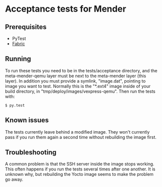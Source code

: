 Acceptance tests for Mender
===========================


Prerequisites
-------------

* PyTest
* [Fabric](http://www.fabfile.org)


Running
-------

To run these tests you need to be in the tests/acceptance directory, and the
meta-mender-qemu layer must be next to the meta-mender layer (this layer). In
addition you must provide a symlink, "image.dat", pointing to image you want to
test. Normally this is the "*.ext4" image inside of your build directory, in
"tmp/deploy/images/vexpress-qemu". Then run the tests with:

```
$ py.test
```


Known issues
------------

The tests currently leave behind a modified image. They won't currently pass if
you run them again a second time without rebuilding the image first.


Troubleshooting
---------------

A common problem is that the SSH server inside the image stops working. This
often happens if you run the tests several times after one another. It is
unknown why, but rebuilding the Yocto image seems to make the problem go away.
